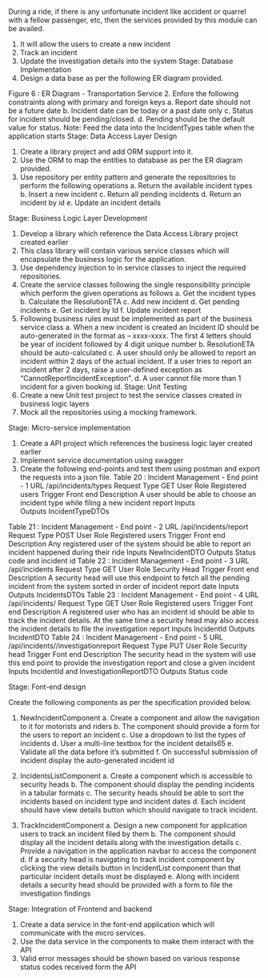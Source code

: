 During a ride, if there is any unfortunate incident like accident or quarrel with a fellow passenger, etc, then the services provided by this module can be availed.
1.	It will allow the users to create a new incident
2.	Track an incident
3.	Update the investigation details into the system
Stage: Database Implementation
1.	Design a data base as per the following ER diagram provided.
 
Figure 6 : ER Diagram - Transportation Service
2.	Enfore the following constraints along with primary and foreign keys
a.	Report date should not be a future date
b.	Incident date can be today or a past date only
c.	Status for incident should be pending/closed. 
d.	Pending should be the default value for status.
Note: Feed the data into the IncidentTypes table when the application starts
Stage: Data Access Layer Design
1.	Create a library project and add ORM support into it. 
2.	Use the ORM to map the entities to database as per the ER diagram provided. 
3.	Use repository per entity pattern and generate the repositories to perform the following operations
a.	Return the available incident types
b.	Insert a new incident
c.	Return all pending incidents
d.	Return an incident by id
e.	Update an incident details

Stage: Business Logic Layer Development

1.	Develop a library which reference the Data Access Library project created earlier
2.	This class library will contain various service classes which will encapsulate the business logic for the application.
3.	Use dependency injection to in service classes to inject the required repositories.
4.	Create the service classes following the single responsibility principle which perform the given operations as follows 
a.	Get the incident types
b.	Calculate the ResolutionETA
c.	Add new incident
d.	Get pending incidents
e.	Get incident by Id
f.	Update incident report
5.	Following business rules must be implemented as part of the business service class
a.	When a new incident is created an Incident ID should be auto-generated in the format as – xxxx-xxxx. The first 4 letters should be year of incident followed by 4 digit unique number
b.	ResolutionETA should be auto-calculated
c.	A user should only be allowed to report an incident within 2 days of the actual incident. If a user tries to report an incident after 2 days, raise a user-defined exception as “CannotReportIncidentException”.
d.	A user cannot file more than 1 incident for a given booking id.
Stage: Unit Testing
1.	Create a new Unit test project to test the service classes created in business logic layers
2.	Mock all the repositories using a mocking framework.

Stage: Micro-service implementation
1.	Create a API project which references the business logic layer created earlier
2.	Implement service documentation using swagger
3.	Create the following end-points and test them using postman and export the requests into a json file.
Table 20 : Incident Management - End point  - 1
URL	/api/incidents/types
Request Type	GET
User Role	Registered users
Trigger	Front end
Description	A user should be able to choose an incident type while filing a new incident report
Inputs	
Outputs	IncidentTypeDTOs

Table 21 : Incident Management - End point  - 2
URL	/api/incidents/report
Request Type	POST
User Role	Registered users
Trigger	Front end
Description	Any registered user of the system should be able to report an incident happened during their ride
Inputs	NewIncidentDTO
Outputs	Status code and incident id
Table 22 : Incident Management - End point  - 3
URL	/api/incidents
Request Type	GET
User Role	Security Head
Trigger	Front end
Description	A security head will use this endpoint to fetch all the pending incident from the system sorted in order of incident report date
Inputs	
Outputs	IncidentsDTOs
Table 23 : Incident Management - End point  - 4
URL	/api/incidents/<id>
Request Type	GET
User Role	Registered users
Trigger	Font end
Description	A registered user who has an incident id should be able to track the incident details. At the same time a security head may also access the incident details to file the investigation report
Inputs	IncidentId
Outputs	IncidentDTO
Table 24 : Incident Management - End point  - 5
URL	/api/incidents/<id>/investigationreport
Request Type	PUT
User Role	Security head
Trigger	Font end
Description	The security head in the system will use this end point to provide the investigation report and close a given incident
Inputs	IncidentId and InvestigationReportDTO
Outputs	Status code


Stage: Font-end design

Create the following components as per the specification provided below. 
1.	NewIncidentComponent
a.	Create a component and allow the navigation to it for motorists and riders 
b.	The component should provide a form for the users to report an incident
c.	Use a dropdown to list the types of incidents
d.	User a multi-line textbox for the incident details65
e.	Validate all the data before it’s submitted
f.	On successful submission of incident display the auto-generated incident id

2.	IncidentsListComponent
a.	Create a component which is accessible to security heads
b.	The component should display the pending incidents in a tabular formats
c.	The security heads should be able to sort the incidents based on incident type and incident dates
d.	Each incident should have view details button which should navigate to track incident.

3.	TrackIncidentComponent
a.	Design a new component for application users to track an incident filed by them
b.	The component should display all the incident details along with the investigation details
c.	Provide a navigation in the application navbar to access the component
d.	If a security head is navigating to track incident component by clicking the view details button in IncidentList component than that particular incident details must be displayed
e.	Along with incident details a security head should be provided with a form to file the investigation findings

Stage: Integration of Frontend and backend
1.	Create a data service in the font-end application which will communicate with the micro services.
2.	Use the data service in the components to make them interact with the API
3.	Valid error messages should be shown based on various response status codes received form the API
